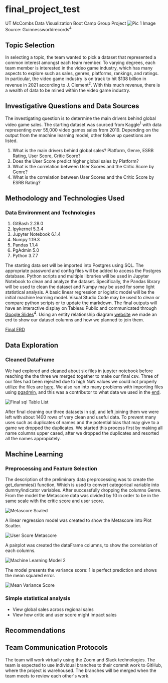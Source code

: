 # final_project_test
UT McCombs Data Visualization Boot Camp Group Project
![Pic 1](https://github.com/Sephike/predict_user_score/blob/x_role/Images/video_game_controllers.jpg)
Image Source: Guinnessworldrecords<sup>4</sup>

## Topic Selection
In selecting a topic, the team wanted to pick a dataset that represented a common interest amongst each team member.  To varying degrees, each team member is interested in the video game industry, which has many aspects to explore such as sales, genres, platforms, rankings, and ratings.  In particular, the video game industry is on track to hit $138 billion in revenue in 2021 according to J. Clement<sup>2</sup>.  With this much revenue, there is a wealth of data to be mined within the video game industry.  

## Investigative Questions and Data Sources
The investigating question is to determine the main drivers behind global video game sales.  The starting dataset was sourced from Kaggle<sup>1</sup> with data representing over 55,000 video games sales from 2019.  Depending on the output from the machine learning model, other follow up questions are listed.  

1. What is the main drivers behind global sales?  Platform, Genre, ESRB Rating, User Score, Critic Score?
2. Does the User Score predict higher global sales by Platform? 
3. What is the correlation between User Scores and the Critic Score by Genre? 
4. What is the correlation between User Scores and the Critic Score by ESRB Rating? 

## Methodology and Technologies Used
### Data Environment and Technologies 
1. GitBash 2.28.0 
2. Ipykernel 5.3.4
3. Jupyter Notebook 6.1.4 
4. Numpy 1.19.3
5. Pandas 1.1.4
6. PgAdmin 5.0 
7. Python 3.7.7

The starting data set will be imported into Postgres using SQL.  The appropriate password and config files will be added to access the Postgres database.  Python scripts and multiple libraries will be used in Jupyter Notebook to clean and analyze the dataset.  Specifically, the Pandas library will be used to clean the dataset and Numpy may be used for some light statistical analysis.  A basic linear regression or logistic model will be the initial machine learning model.  Visual Studio Code may be used to clean or compare python scripts or to update the markdown. The final outputs will have an interactive display on Tableau Public and communicated through [Google Slides](https://rb.gy/nbalj3)<sup>4</sup>. Using an entity relationship diagram [website](https://www.quickdatabasediagrams.com/) we made an erd to show our dataset columns and how we planned to join them.

[Final ERD](https://github.com/Sephike/predict_user_score/blob/main/Images/final_ERD.png)

## Data Exploration 
### Cleaned DataFrame
We had explored and [cleaned](Resources/2.Cleaned_Files) about six files in jupyter notebook before reaching the the three we merged together to make our final csv. Three of our files had been rejected due to high NaN values we could not properly utilize the files are [here](Resources/3.Rejected_Files). We also ran into many problems with importing files using [pgadmin](final_sql.sql), and this was a contributor to what data we used in the [end](Resources/final_vg_data.csv).

![Final sql Table List](https://github.com/Sephike/predict_user_score/blob/main/Images/final_SQL_table_list.PNG)

After final cleaning our three datasets in sql, and left joining them we were left with about 1400 rows of very clean and useful data. To prevent many uses such as duplicates of names and the potential bias that may give to a game we dropped the duplicates. We started this process first by making all name columns upper cased, after we dropped the duplicates and resorted all the names appropiately.

## Machine Learning
### Preprocessing and Feature Selection
The description of the preliminary data preprocessing was to create the get_dummies() function, Which is used to convert categorical variable into dummy/indicator variables. After successfully dropping the columns Genre. From the model the Metascore data was divided by 10 in order to be in the same scale with the critic score and user score. 

![Metascore Scaled](https://github.com/Sephike/predict_user_score/blob/main/Images/metascore_scaled.png)

A linear regression model was created to show the Metascore into Plot Scatter.

![User Score Metascore](https://github.com/Sephike/predict_user_score/blob/main/Images/User_score_Metascore.png)

A pairplot was created the dataFrame columns, to show the correlation of each columns. 

![Machine Learning Model 2](https://github.com/Sephike/predict_user_score/blob/main/Images/Machine_Learning_Model_2.png)

The model presents the variance score: 1 is perfect prediction and shows the mean squared error.

![Mean Variance Score](https://github.com/Sephike/predict_user_score/blob/main/Images/mean_variance_score.png)

### Simple statistical analysis
- View global sales across regional sales
- View how critic and user score might impact sales

## Recommendations

## Team Communication Protocols
The team will work virtually using the Zoom and Slack technologies.  The team is expected to use individual branches to their commit work to GitHub, where the project is warehoused.  The branches will be merged when the team meets to review each other's work.   
